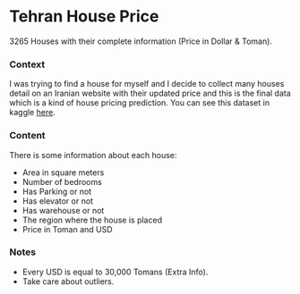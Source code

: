 # Tehran House Price

3265 Houses with their complete information (Price in Dollar & Toman).

### Context
I was trying to find a house for myself and I decide to collect many houses detail on an Iranian website with their updated price and this is the final data which is a kind of house pricing prediction. You can see this dataset in kaggle [here](https://www.kaggle.com/mokar2001/house-price-tehran-iran).

### Content
There is some information about each house:
- Area in square meters
- Number of bedrooms
- Has Parking or not 
- Has elevator or not
- Has warehouse or not
- The region where the house is placed
- Price in Toman and USD

### Notes
- Every USD is equal to 30,000 Tomans (Extra Info).
- Take care about outliers.

